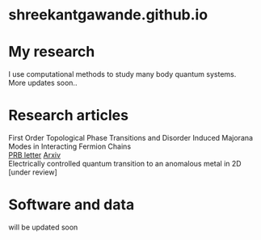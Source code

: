 # shreekantgawande.github.io

# My research
I use computational methods to study many body quantum systems.  
More updates soon..
# Research articles
First Order Topological Phase Transitions and Disorder Induced Majorana Modes in Interacting Fermion Chains  
[PRB letter](https://journals.aps.org/prb/abstract/10.1103/PhysRevB.107.L121106)                  [Arxiv](https://arxiv.org/abs/2204.06306)  
Electrically controlled quantum transition to an anomalous metal in 2D  
\[under review]
# Software and data
will be updated soon

